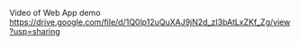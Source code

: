 Video of Web App demo 
https://drive.google.com/file/d/1Q0lp12uQuXAJ9jN2d_zI3bAtLxZKf_Zg/view?usp=sharing
